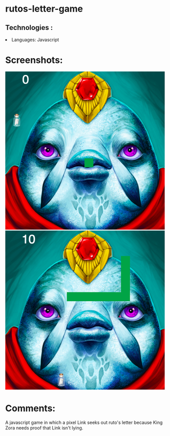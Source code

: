 # rutos-letter-game
<h2>Technologies :</h2>

  <li>Languages: Javascript

<h1>Screenshots:</h1>

 <img src="/public/images/zora.png" />
 <img src="/public/images/zora2.png" />

 <h1>Comments:</h1> <p>A javascript game in which a pixel Link seeks out ruto's letter because King Zora needs proof that Link isn't lying.</p>
